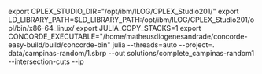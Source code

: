 export CPLEX_STUDIO_DIR="/opt/ibm/ILOG/CPLEX_Studio201/"
export LD_LIBRARY_PATH=$LD_LIBRARY_PATH:/opt/ibm/ILOG/CPLEX_Studio201/opl/bin/x86-64_linux/
export JULIA_COPY_STACKS=1
export CONCORDE_EXECUTABLE="/home/matheusdiogenesandrade/concorde-easy-build/build/concorde-bin"
julia --threads=auto --project=. data/campinas-random/1.sbrp --out solutions/complete_campinas-random1 --intersection-cuts --ip

